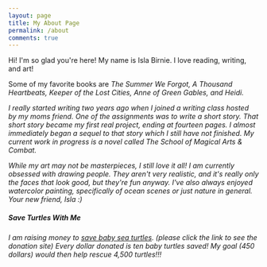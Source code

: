```yaml
---
layout: page
title: My About Page
permalink: /about
comments: true
---
```


<div class="row justify-content-between">
<div class="col-md-8 pr-5">


<p> Hi! I'm so glad you're here! My name is Isla Birnie. I love reading, writing, and art! 

Some of my favorite books are <em>The Summer We Forgot, A Thousand Heartbeats, Keeper of the Lost Cities, Anne of Green Gables, and Heidi. <em>

I really started writing two years ago when I joined a writing class hosted by my moms friend. One of the assignments was to write a short story. That short story became my first real project, ending at fourteen pages. I almost immediately began a sequel to that story which I still have not finished. My current work in progress is a novel called <em>The School of Magical Arts & Combat<em>. 

While my art may not be masterpieces, I still love it all! I am currently obsessed with drawing people. They aren't very realistic, and it's really only the faces that look good, but they're fun anyway. I've also always enjoyed watercolor painting, specifically of ocean scenes or just nature in general. 
Your new friend,
Isla :)
</p>

</div>

<div class="col-md-4">

<div class="sticky-top sticky-top-80">
<h5>Save Turtles With Me</h5>

<p>I am raising money to <a target="_blank" href="https://secure.givelively.org/donate/see-turtles/school-contest/isla-birnie">save baby sea turtles</a>. (please click the link to see the donation site) Every dollar donated is ten baby turtles saved! My goal (450 dollars) would then help rescue 4,500 turtles!!!</p>

</div>
</div>
</div>
